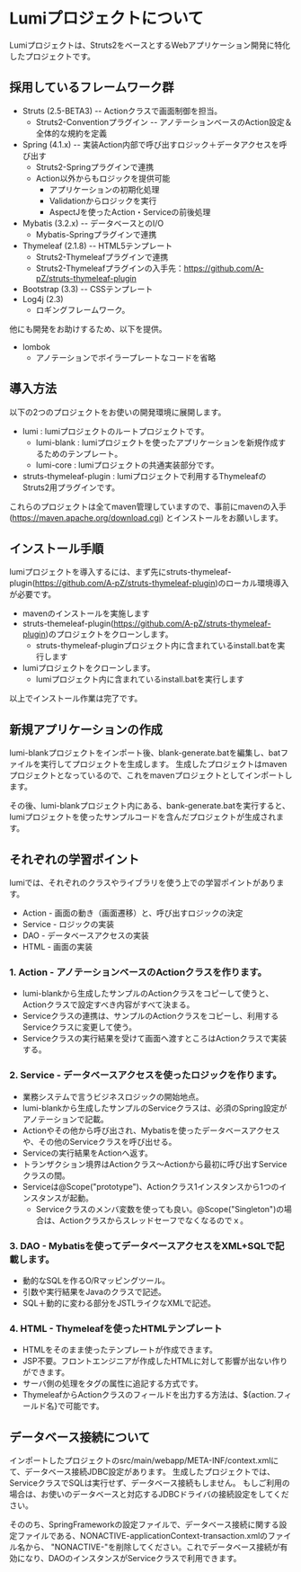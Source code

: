 # Lumiプロジェクトについて #

Lumiプロジェクトは、Struts2をベースとするWebアプリケーション開発に特化したプロジェクトです。

## 採用しているフレームワーク群 ##

* Struts (2.5-BETA3) -- Actionクラスで画面制御を担当。
  * Struts2-Conventionプラグイン -- アノテーションベースのAction設定＆全体的な規約を定義
* Spring (4.1.x) -- 実装Action内部で呼び出すロジック＋データアクセスを呼び出す
  * Struts2-Springプラグインで連携
  * Action以外からもロジックを提供可能
    * アプリケーションの初期化処理
    * Validationからロジックを実行
    * AspectJを使ったAction・Serviceの前後処理
* Mybatis (3.2.x) -- データベースとのI/O
  * Mybatis-Springプラグインで連携
* Thymeleaf (2.1.8) -- HTML5テンプレート
  * Struts2-Thymeleafプラグインで連携
  * Struts2-Thymeleafプラグインの入手先：https://github.com/A-pZ/struts-thymeleaf-plugin
* Bootstrap (3.3) -- CSSテンプレート
* Log4j (2.3)
  * ロギングフレームワーク。

他にも開発をお助けするため、以下を提供。

* lombok
  * アノテーションでボイラープレートなコードを省略

## 導入方法 ##

以下の2つのプロジェクトをお使いの開発環境に展開します。

* lumi : lumiプロジェクトのルートプロジェクトです。
  * lumi-blank : lumiプロジェクトを使ったアプリケーションを新規作成するためのテンプレート。
  * lumi-core : lumiプロジェクトの共通実装部分です。
* struts-thymeleaf-plugin : lumiプロジェクトで利用するThymeleafのStruts2用プラグインです。

これらのプロジェクトは全てmaven管理していますので、事前にmavenの入手(https://maven.apache.org/download.cgi) とインストールをお願いします。

## インストール手順 ##

lumiプロジェクトを導入するには、まず先にstruts-thymeleaf-plugin(https://github.com/A-pZ/struts-thymeleaf-plugin)のローカル環境導入が必要です。

* mavenのインストールを実施します
* struts-themeleaf-plugin(https://github.com/A-pZ/struts-thymeleaf-plugin)のプロジェクトをクローンします。
  * struts-thymeleaf-pluginプロジェクト内に含まれているinstall.batを実行します
* lumiプロジェクトをクローンします。
  * lumiプロジェクト内に含まれているinstall.batを実行します

以上でインストール作業は完了です。

## 新規アプリケーションの作成

lumi-blankプロジェクトをインポート後、blank-generate.batを編集し、batファイルを実行してプロジェクトを生成します。
生成したプロジェクトはmavenプロジェクトとなっているので、これをmavenプロジェクトとしてインポートします。

その後、lumi-blankプロジェクト内にある、bank-generate.batを実行すると、lumiプロジェクトを使ったサンプルコードを含んだプロジェクトが生成されます。

## それぞれの学習ポイント ##

lumiでは、それぞれのクラスやライブラリを使う上での学習ポイントがあります。

* Action - 画面の動き（画面遷移）と、呼び出すロジックの決定
* Service - ロジックの実装
* DAO - データベースアクセスの実装
* HTML - 画面の実装

### 1. Action - アノテーションベースのActionクラスを作ります。

* lumi-blankから生成したサンプルのActionクラスをコピーして使うと、Actionクラスで設定すべき内容がすべて決まる。
* Serviceクラスの連携は、サンプルのActionクラスをコピーし、利用するServiceクラスに変更して使う。
* Serviceクラスの実行結果を受けて画面へ渡すところはActionクラスで実装する。

### 2. Service - データベースアクセスを使ったロジックを作ります。

* 業務システムで言うビジネスロジックの開始地点。
* lumi-blankから生成したサンプルのServiceクラスは、必須のSpring設定がアノテーションで記載。
* Actionやその他から呼び出され、Mybatisを使ったデータベースアクセスや、その他のServiceクラスを呼び出せる。
* Serviceの実行結果をActionへ返す。
* トランザクション境界はActionクラス～Actionから最初に呼び出すServiceクラスの間。
* Serviceは@Scope("prototype")、Actionクラス1インスタンスから1つのインスタンスが起動。
  * Serviceクラスのメンバ変数を使っても良い。@Scope("Singleton")の場合は、Actionクラスからスレッドセーフでなくなるのでｘ。

### 3. DAO - Mybatisを使ってデータベースアクセスをXML+SQLで記載します。

* 動的なSQLを作るO/Rマッピングツール。
* 引数や実行結果をJavaのクラスで記述。
* SQL＋動的に変わる部分をJSTLライクなXMLで記述。

### 4. HTML - Thymeleafを使ったHTMLテンプレート

* HTMLをそのまま使ったテンプレートが作成できます。
* JSP不要。フロントエンジニアが作成したHTMLに対して影響が出ない作りができます。
* サーバ側の処理をタグの属性に追記する方式です。
* ThymeleafからActionクラスのフィールドを出力する方法は、${action.フィールド名}で可能です。

## データベース接続について ##

インポートしたプロジェクトのsrc/main/webapp/META-INF/context.xmlにて、データベース接続JDBC設定があります。
生成したプロジェクトでは、ServiceクラスでSQLは実行せず、データベース接続もしません。
もしご利用の場合は、お使いのデータベースと対応するJDBCドライバの接続設定をしてください。

そののち、SpringFrameworkの設定ファイルで、データベース接続に関する設定ファイルである、NONACTIVE-applicationContext-transaction.xmlのファイル名から、
"NONACTIVE-"を削除してください。これでデータベース接続が有効になり、DAOのインスタンスがServiceクラスで利用できます。

